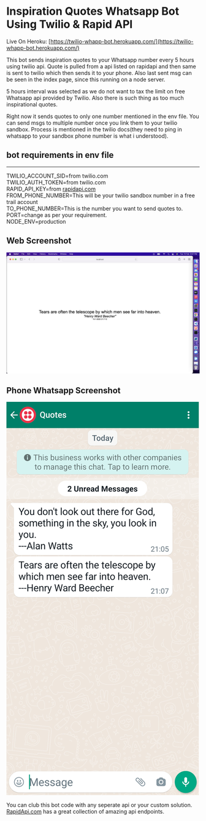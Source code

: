 # Inspiration Quotes Whatsapp Bot Using Twilio & Rapid API

Live On Heroku: [https://twilio-whapp-bot.herokuapp.com/](https://twilio-whapp-bot.herokuapp.com/)


This bot sends inspiration quotes to your Whatsapp number every 5 hours using twilio api. Quote is pulled from a api listed on rapidapi and then same is sent to twilio which then sends it to your phone. Also last sent msg can be seen in the index page, since this running on a node server.

5 hours interval was selected as we do not want to tax the limit on free Whatsapp api provided by Twilio. Also there is such thing as too much inspirational quotes. 


Right now it sends quotes to only one number mentioned in the env file. You can send msgs to multiple number once you link them to your twilio sandbox. Process is mentioned in the twilio docs(they need to ping in whatsapp to your sandbox phone number is what i understood).

   

## bot requirements in env file
---
TWILIO_ACCOUNT_SID=from twilio.com  
TWILIO_AUTH_TOKEN=from twilio.com  
RAPID_API_KEY=from [rapidapi.com](rapidapi.com)  
FROM_PHONE_NUMBER=This will be your twilio sandbox number in a free trail account   
TO_PHONE_NUMBER=This is the number you want to send quotes to.  
PORT=change as per your requirement.  
NODE_ENV=production


## Web Screenshot
![Web Screenshot](docs/images/web.png?raw=true)

## Phone Whatsapp Screenshot
![Web Screenshot](docs/images/phone.jpg?raw=true)


You can club this bot code with any seperate api or your custom solution. [RapidApi.com](RapidApi.com) has a great collection of amazing api endpoints.